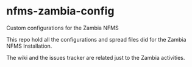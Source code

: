 nfms-zambia-config
==================

Custom configurations for the Zambia NFMS 

This repo hold all the configurations and spread files did for the Zambia NFMS Installation.

The wiki and the issues tracker are related just to the Zambia activities.
